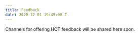 ```yaml
---
title: Feedback
date: 2020-12-01 19:49:00 Z
---
```


Channels for offering HOT feedback will be shared here soon.